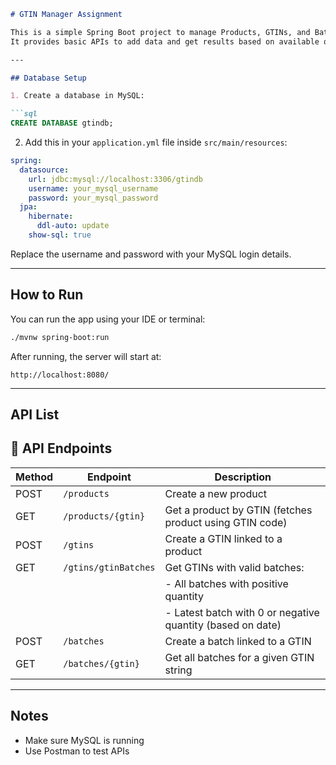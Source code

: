 ```markdown
# GTIN Manager Assignment

This is a simple Spring Boot project to manage Products, GTINs, and Batches.  
It provides basic APIs to add data and get results based on available quantity and date.

---

## Database Setup

1. Create a database in MySQL:

```sql
CREATE DATABASE gtindb;
```

2. Add this in your `application.yml` file inside `src/main/resources`:

```yaml
spring:
  datasource:
    url: jdbc:mysql://localhost:3306/gtindb
    username: your_mysql_username
    password: your_mysql_password
  jpa:
    hibernate:
      ddl-auto: update
    show-sql: true
```

Replace the username and password with your MySQL login details.

---

## How to Run

You can run the app using your IDE or terminal:

```bash
./mvnw spring-boot:run
```

After running, the server will start at:

```
http://localhost:8080/
```

---

## API List

## 📮 API Endpoints

| Method | Endpoint               | Description                                                |
| ------ | ---------------------- | ---------------------------------------------------------- |
| POST   | `/products`          | Create a new product                                       |
| GET    | `/products/{gtin}`   | Get a product by GTIN (fetches product using GTIN code)    |
| POST   | `/gtins`             | Create a GTIN linked to a product                          |
| GET    | `/gtins/gtinBatches` | Get GTINs with valid batches:                              |
|        |                        | - All batches with positive quantity                       |
|        |                        | - Latest batch with 0 or negative quantity (based on date) |
| POST   | `/batches`           | Create a batch linked to a GTIN                            |
| GET    | `/batches/{gtin}`    | Get all batches for a given GTIN string                    |

---

## Notes

- Make sure MySQL is running
- Use Postman to test APIs
